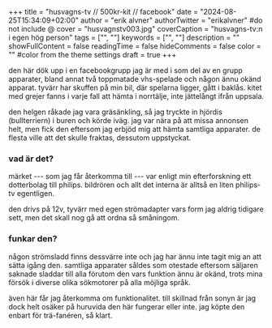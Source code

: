 +++
title = "husvagns-tv // 500kr-kit // facebook"
date = "2024-08-25T15:34:09+02:00"
author = "erik alvner"
authorTwitter = "erikalvner" #do not include @
cover = "husvagnstv003.jpg"
coverCaption = "husvagns-tv:n i egen hög person"
tags = ["", ""]
keywords = ["", ""]
description = ""
showFullContent = false
readingTime = false
hideComments = false
color = "" #color from the theme settings
draft = true
+++

den här dök upp i en facebookgrupp jag är med i som del av en grupp apparater, bland annat två toppmatade vhs-spelade och någon ännu okänd apparat. tyvärr har skuffen på min bil, där spelarna ligger, gått i baklås. kitet med grejer fanns i varje fall att hämta i norrtälje, inte jättelångt ifrån uppsala.

den helgen råkade jag vara gräsänkling, så jag tryckte in hjördis (bullterriern) i buren och körde iväg. jag var nära på att missa annonsen helt, men fick den eftersom jag erbjöd mig att hämta samtliga apparater. de flesta ville att det skulle fraktas, dessutom uppstyckat. 

### vad är det?

märket --- som jag får återkomma till --- var enligt min efterforskning ett dotterbolag till philips. bildrören och allt det interna är alltså en liten philips-tv egentligen.

den drivs på 12v, tyvärr med egen strömadapter vars form jag aldrig tidigare sett, men det skall nog gå att ordna så småningom.

### funkar den?

någon strömsladd finns dessvärre inte och jag har ännu inte tagit mig an att sätta igång den. samtliga apparater såldes som otestade eftersom säljaren saknade sladdar till alla förutom den vars funktion ännu är okänd, trots mina försök i diverse olika sökmotorer på alla möjliga språk.

även här får jag återkomma om funktionalitet. till skillnad från sonyn är jag dock helt osäker på huruvida den här fungerar eller inte. jag köpte den enbart för trä-fanéren, så klart.